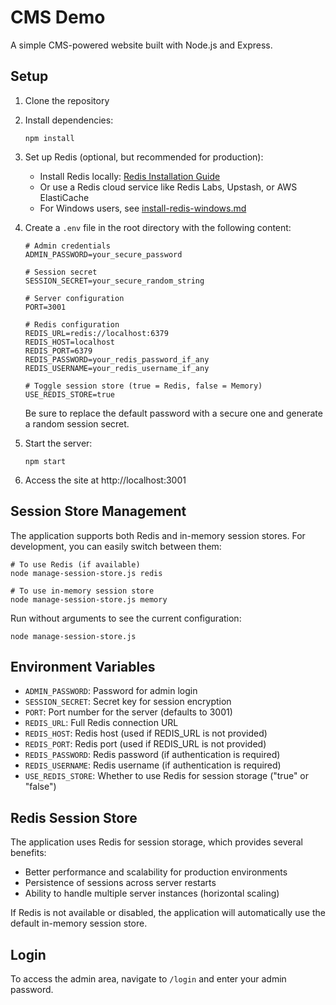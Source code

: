 # CMS Demo

A simple CMS-powered website built with Node.js and Express.

## Setup

1. Clone the repository
2. Install dependencies:
   ```
   npm install
   ```
3. Set up Redis (optional, but recommended for production):
   - Install Redis locally: [Redis Installation Guide](https://redis.io/docs/getting-started/)
   - Or use a Redis cloud service like Redis Labs, Upstash, or AWS ElastiCache
   - For Windows users, see [install-redis-windows.md](install-redis-windows.md)

4. Create a `.env` file in the root directory with the following content:
   ```
   # Admin credentials
   ADMIN_PASSWORD=your_secure_password
   
   # Session secret
   SESSION_SECRET=your_secure_random_string
   
   # Server configuration
   PORT=3001
   
   # Redis configuration
   REDIS_URL=redis://localhost:6379
   REDIS_HOST=localhost
   REDIS_PORT=6379
   REDIS_PASSWORD=your_redis_password_if_any
   REDIS_USERNAME=your_redis_username_if_any
   
   # Toggle session store (true = Redis, false = Memory)
   USE_REDIS_STORE=true
   ```
   
   Be sure to replace the default password with a secure one and generate a random session secret.

5. Start the server:
   ```
   npm start
   ```

6. Access the site at http://localhost:3001

## Session Store Management

The application supports both Redis and in-memory session stores. For development, you can easily switch between them:

```
# To use Redis (if available)
node manage-session-store.js redis

# To use in-memory session store
node manage-session-store.js memory
```

Run without arguments to see the current configuration:
```
node manage-session-store.js
```

## Environment Variables

- `ADMIN_PASSWORD`: Password for admin login
- `SESSION_SECRET`: Secret key for session encryption
- `PORT`: Port number for the server (defaults to 3001)
- `REDIS_URL`: Full Redis connection URL
- `REDIS_HOST`: Redis host (used if REDIS_URL is not provided)
- `REDIS_PORT`: Redis port (used if REDIS_URL is not provided)
- `REDIS_PASSWORD`: Redis password (if authentication is required)
- `REDIS_USERNAME`: Redis username (if authentication is required)
- `USE_REDIS_STORE`: Whether to use Redis for session storage ("true" or "false")

## Redis Session Store

The application uses Redis for session storage, which provides several benefits:
- Better performance and scalability for production environments
- Persistence of sessions across server restarts
- Ability to handle multiple server instances (horizontal scaling)

If Redis is not available or disabled, the application will automatically use the default in-memory session store.

## Login

To access the admin area, navigate to `/login` and enter your admin password. 